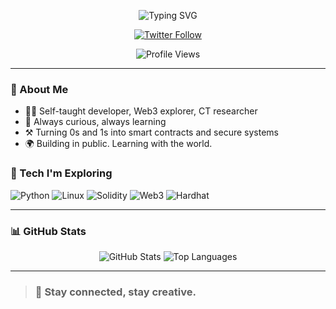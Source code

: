 <!-- Animated Typing Title -->
<p align="center">
  <img src="https://readme-typing-svg.demolab.com?font=Fira+Code&weight=700&size=20&pause=1000&color=FFD700&center=true&vCenter=true&width=500&lines=Welcome+To+My+GitHub;I+Code+Unique" alt="Typing SVG" />
</p>

<p align="center">
  <a href="https://x.com/Met_aBooy">
    <img src="https://img.shields.io/twitter/follow/Meta_Booy?style=social" alt="Twitter Follow">
  </a>
</p>


<p align="center">
  <img src="https://komarev.com/ghpvc/?username=metabooy&color=brightgreen" alt="Profile Views">
</p>

---

### 👋 About Me


- 👨‍💻 Self-taught developer, Web3 explorer, CT researcher  
- 🧠 Always curious, always learning  
- ⚒️ Turning 0s and 1s into smart contracts and secure systems  
- 🌍 Building in public. Learning with the world.

### 🚀 Tech I'm Exploring

![Python](https://img.shields.io/badge/-Python-black?style=flat-square&logo=python)
![Linux](https://img.shields.io/badge/-Linux-black?style=flat-square&logo=linux)
![Solidity](https://img.shields.io/badge/-Solidity-black?style=flat-square&logo=solidity)
![Web3](https://img.shields.io/badge/-Web3-black?style=flat-square&logo=web3dotjs)
![Hardhat](https://img.shields.io/badge/-Hardhat-black?style=flat-square&logo=ethereum)


---

### 📊 GitHub Stats

<p align="center">
  <img src="https://github-readme-stats.vercel.app/api?username=metabooy&show_icons=true&theme=radical&hide_title=false" alt="GitHub Stats" />
  <img src="https://github-readme-stats.vercel.app/api/top-langs/?username=metabooy&layout=compact&theme=radical" alt="Top Languages" />
</p>


---

>### 📌 Stay connected, stay creative.
